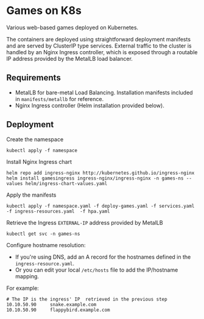 # Games on K8s
Various web-based games deployed on Kubernetes. 

The containers are deployed using straightforward deployment manifests and are served by ClusterIP type services. External traffic to the cluster is handled by an Nginx Ingress controller, which is exposed through a routable IP address provided by the MetalLB load balancer.

## Requirements

- MetalLB for bare-metal Load Balancing. Installation manifests included in `manifests/metallb` for reference.
- Nginx Ingress controller (Helm installation provided below).

## Deployment
Create the namespace
```
kubectl apply -f namespace
```

Install Nginx Ingress chart
```
helm repo add ingress-nginx http://kubernetes.github.io/ingress-nginx
helm install gamesingress ingress-nginx/ingress-nginx -n games-ns --values helm/ingress-chart-values.yaml
```

Apply the manifests
```
kubectl apply -f namespace.yaml -f deploy-games.yaml -f services.yaml -f ingress-resources.yaml  -f hpa.yaml
```

Retrieve the Ingress `EXTERNAL-IP` address provided by MetalLB
```
kubectl get svc -n games-ns
```

Configure hostname resolution:
- If you're using DNS, add an A record for the hostnames defined in the `ingress-resource.yaml`.
- Or you can edit your local `/etc/hosts` file to add the IP/hostname mapping. 

For example:
```
# The IP is the ingress' IP  retrieved in the previous step
10.10.50.90     snake.example.com
10.10.50.90     flappybird.example.com
```
